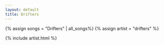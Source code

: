 ```yaml
---
layout: default
title: Drifters
---
```

{% assign songs = "Drifters" | all_songs%}
{% assign artist = "drifters" %}

{% include artist.html %}

